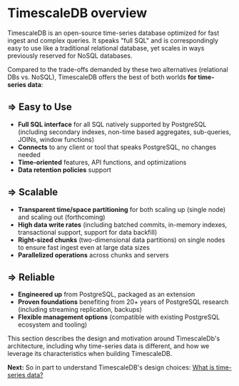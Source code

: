 # TimescaleDB overview

TimescaleDB is an open-source time-series database optimized for fast
ingest and complex queries.  It speaks "full SQL" and is
correspondingly easy to use like a traditional relational database,
yet scales in ways previously reserved for NoSQL databases.

Compared to the trade-offs demanded by these two alternatives
(relational DBs vs. NoSQL), TimescaleDB offers the best of both
worlds **for time-series data**:

## ⇒ Easy to Use

- **Full SQL interface** for all SQL natively supported by
PostgreSQL (including secondary indexes, non-time based aggregates,
sub-queries, JOINs, window functions)
- **Connects** to any client or tool that speaks PostgreSQL, no changes needed
- **Time-oriented** features, API functions, and optimizations
- **Data retention policies** support


## ⇒ Scalable

- **Transparent time/space partitioning** for both scaling up (single node)
and scaling out (forthcoming)
- **High data write rates** (including batched commits, in-memory
indexes, transactional support, support for data backfill)
- **Right-sized chunks** (two-dimensional data partitions) on single nodes to
ensure fast ingest even at large data sizes
- **Parallelized operations** across chunks and servers

## ⇒ Reliable

- **Engineered up** from PostgreSQL, packaged as an extension
- **Proven foundations** benefiting from 20+ years of PostgreSQL
research (including streaming replication, backups)
- **Flexible management options** (compatible with existing PostgreSQL
ecosystem and tooling)


This section describes the design and motivation around TimescaleDb's
architecture, including why time-series data is different, and how we leverage
its characteristics when building TimescaleDB.

**Next:**  So in part to understand TimescaleDB's design choices: [What is time-series data?](/introduction/time-series-data)
